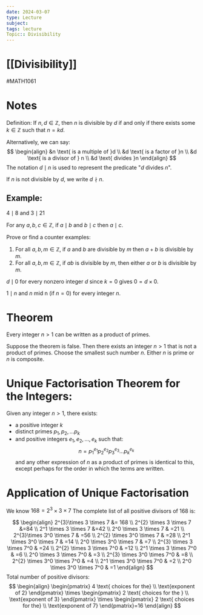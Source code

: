 ```yaml
---
date: 2024-03-07
type: Lecture
subject: 
tags: lecture
Topic:: Divisibility
---
```

# [[Divisibility]]
#MATH1061
# Notes

Definition: If $n,d \in \mathbb{Z}$, then $n$ is divisible by $d$ if and only if there exists some $k\in \mathbb{Z}$ such that $n=kd$.

Alternatively, we can say:
$$
\begin{align}
&n \text{ is a multiple of }d \\
&d \text{ is a factor of }n \\
&d \text{ is a divisor of } n \\
&d \text{ divides }n
\end{align}
$$
The notation $d\mid n$ is used to represent the predicate "$d$ divides $n$".

If $n$ is not divisible by $d$, we write $d\nmid n$.

## Example:

$4 \mid 8$ and $3 \mid 21$

For any $a,b,c \in \mathbb{Z}$, if $a \mid b$ and $b \mid c$  then $a \mid c$.

Prove or find a counter examples:

1. For all $a,b,m \in \mathbb{Z}$, if $a$ and $b$ are divisible by $m$ then $a+b$ is divisible by $m$.
2.  For all $a,b,m \in \mathbb{Z}$, if $ab$ is divisible by $m$, then either $a$ or $b$ is divisible by $m$.

$d \mid 0$ for every nonzero integer $d$ since $k=0$ gives $0=d \times 0$.
		
		
$1 \mid n$ and $n$ mid n (if $n=0$) for every integer $n$.


# Theorem
Every integer $n>1$ can be written as a product of primes.

Suppose the theorem is false. Then there exists an integer $n>1$ that is not a product of primes.
Choose the smallest such number $n$.
Either $n$ is prime or $n$ is composite.

# Unique Factorisation Theorem for the Integers:

Given any integer $n>1$, there exists:
- a positive integer $k$
- distinct primes $p_{1},p_{2},\dots p_{k}$
- and positive integers $e_{1},e_{2},\dots,e_{k}$
such that:
$$n = p_{1}^{e_{1}}p_{2}^{e_{2 }}p_{3}^{e_{3}}\dots p_{k}^{e_{k}}$$
and any other expression of $n$ as a product of primes is identical to this, except perhaps for the order in which the terms are written.

# Application of Unique Factorisation

We know $168=2^{3} \times 3 \times 7$
The complete list of all positive divisors of 168 is:

$$
\begin{align}
2^{3}\times 3 \times 7 &= 168 \\
2^{2} \times 3 \times 7 &=84 \\
2^1 \times 3 \times 7 &=42 \\
2^0 \times 3 \times 7 & =21 \\
2^{3}\times 3^0   \times 7  & =56 \\
2^{2} \times 3^0 \times 7  & =28 \\
2^1 \times 3^0 \times 7  & =14 \\
2^0 \times 3^0 \times 7  & =7 \\
2^{3} \times 3 \times 7^0 & =24 \\
2^{2} \times 3 \times 7^0  & =12 \\
2^1 \times 3 \times 7^0  & =6 \\
2^0 \times 3 \times 7^0  & =3 \\
2^{3} \times 3^0 \times 7^0  & =8 \\
2^{2} \times 3^0 \times 7^0  & =4 \\
2^1 \times 3^0 \times 7^0  & =2 \\
2^0 \times 3^0 \times 7^0  & =1
\end{align}
$$
Total number of positive divisors:
$$
\begin{align}
\begin{pmatrix}
4 \text{ choices for the} \\
\text{exponent of 2}
\end{pmatrix} \times \begin{pmatrix}
2 \text{ choices for the } \\
\text{exponent of 3}
\end{pmatrix} \times \begin{pmatrix}
2 \text{ choices for the} \\
\text{exponent of 7}
\end{pmatrix}=16
\end{align}
$$













